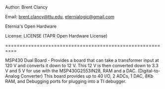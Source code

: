 Author: Brent Clancy

Email: brent.clancy@ttu.edu, eternialogic@gmail.com

Eternia's Open Hardware

License: LICENSE (TAPR Open Hardware License)

========================================================== 

MSP430 Dual Board - Provides a board that can take a transformer input at 120 V and converts it down to 12 V. This 12 V is then converted down to 3.3 V and 5 V for use with the MSP430G2553IN28, RAM and a DAC. (Digital-to-Analog Converter) This board provides up to 40 I/O, 2 ADCs, 1 DAC, 8Kb RAM, and Debugging ports for plugging into a TI debugger.



